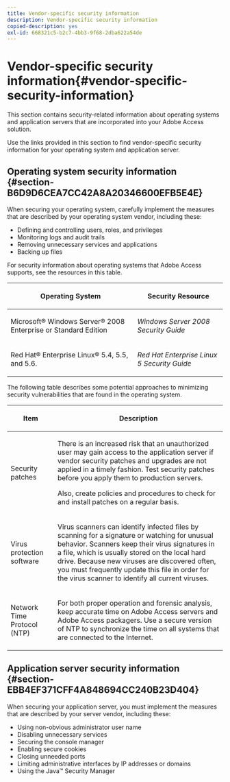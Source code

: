 ```yaml
---
title: Vendor-specific security information
description: Vendor-specific security information
copied-description: yes
exl-id: 668321c5-b2c7-4bb3-9f68-2dba622a54de
---
```

# Vendor-specific security information{#vendor-specific-security-information}

This section contains security-related information about operating systems and application servers that are incorporated into your Adobe Access solution.

Use the links provided in this section to find vendor-specific security information for your operating system and application server.

## Operating system security information {#section-B6D9D6CEA7CC42A8A20346600EFB5E4E}

When securing your operating system, carefully implement the measures that are described by your operating system vendor, including these:

* Defining and controlling users, roles, and privileges 
* Monitoring logs and audit trails 
* Removing unnecessary services and applications 
* Backing up files

For security information about operating systems that Adobe Access supports, see the resources in this table. 

<table frame="all" colsep="1" rowsep="1" class="+ topic/table adobe-d/table " id="table-ugl-kjz-n4"> 
 <thead class="- topic/thead "> 
  <tr rowsep="1" class="- topic/row "> 
   <th colname="1" class="- topic/entry entry"> <p class="- topic/p ">Operating System </p> </th> 
   <th colname="2" class="- topic/entry entry"> <p class="- topic/p ">Security Resource </p> </th> 
  </tr> 
 </thead>
 <tbody class="- topic/tbody "> 
  <tr rowsep="1" class="- topic/row "> 
   <td colname="1" class="- topic/entry "> <p class="- topic/p ">Microsoft® Windows Server® 2008 Enterprise or Standard Edition </p> </td> 
   <td colname="2" class="- topic/entry "> <p class="- topic/p "><i class="+ topic/ph hi-d/i ">Windows Server 2008 Security Guide</i> </p> </td> 
  </tr> 
  <tr rowsep="0" class="- topic/row "> 
   <td colname="1" class="- topic/entry "> <p class="- topic/p ">Red Hat® Enterprise Linux® 5.4, 5.5, and 5.6. </p> </td> 
   <td colname="2" class="- topic/entry "> <p class="- topic/p "><i class="+ topic/ph hi-d/i ">Red Hat Enterprise Linux 5 Security Guide</i> </p> </td> 
  </tr> 
 </tbody> 
</table>

The following table describes some potential approaches to minimizing security vulnerabilities that are found in the operating system. 

<table frame="all" colsep="1" rowsep="1" class="+ topic/table adobe-d/table " id="table-whl-kjz-n4"> 
 <thead class="- topic/thead "> 
  <tr rowsep="1" class="- topic/row "> 
   <th colname="1" class="- topic/entry entry"> <p class="- topic/p ">Item </p> </th> 
   <th colname="2" class="- topic/entry entry"> <p class="- topic/p ">Description </p> </th> 
  </tr> 
 </thead>
 <tbody class="- topic/tbody "> 
  <tr rowsep="1" class="- topic/row "> 
   <td colname="1" class="- topic/entry "> <p class="- topic/p ">Security patches </p> </td> 
   <td colname="2" class="- topic/entry "> <p class="- topic/p ">There is an increased risk that an unauthorized user may gain access to the application server if vendor security patches and upgrades are not applied in a timely fashion. Test security patches before you apply them to production servers. </p> <p class="- topic/p ">Also, create policies and procedures to check for and install patches on a regular basis. </p> </td> 
  </tr> 
  <tr rowsep="1" class="- topic/row "> 
   <td colname="1" class="- topic/entry "> <p class="- topic/p ">Virus protection software </p> </td> 
   <td colname="2" class="- topic/entry "> <p class="- topic/p ">Virus scanners can identify infected files by scanning for a signature or watching for unusual behavior. Scanners keep their virus signatures in a file, which is usually stored on the local hard drive. Because new viruses are discovered often, you must frequently update this file in order for the virus scanner to identify all current viruses. </p> </td> 
  </tr> 
  <tr rowsep="0" class="- topic/row "> 
   <td colname="1" class="- topic/entry "> <p class="- topic/p ">Network Time Protocol (NTP) </p> </td> 
   <td colname="2" class="- topic/entry "> <p class="- topic/p ">For both proper operation and forensic analysis, keep accurate time on Adobe Access servers and Adobe Access packagers. Use a secure version of NTP to synchronize the time on all systems that are connected to the Internet. </p> </td> 
  </tr> 
 </tbody> 
</table>

## Application server security information {#section-EBB4EF371CFF4A848694CC240B23D404}

When securing your application server, you must implement the measures that are described by your server vendor, including these:

* Using non-obvious administrator user name 
* Disabling unnecessary services 
* Securing the console manager 
* Enabling secure cookies 
* Closing unneeded ports 
* Limiting administrative interfaces by IP addresses or domains 
* Using the Java™ Security Manager
